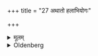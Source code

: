 +++
title = "27 अथातो हलाभियोगः"

+++

<details><summary>मूलम्</summary>

अथातो हलाभियोगः २७
</details>

<details><summary>Oldenberg</summary>

27. Now (follows) the putting into motion of the plough.
</details>
